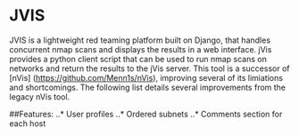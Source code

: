 # JVIS
JVIS is a lightweight red teaming platform built on Django, that handles concurrent nmap scans and displays the results in a web interface. jVis provides a python client script that can be used to run nmap scans on networks and return the results to the jVis server.  This tool is a successor of [nVis] (https://github.com/Menn1s/nVis), improving several of its limiations and shortcomings. The following list details several improvements from the legacy nVis tool.

##Features:
..* User profiles
..* Ordered subnets
..* Comments section for each host
